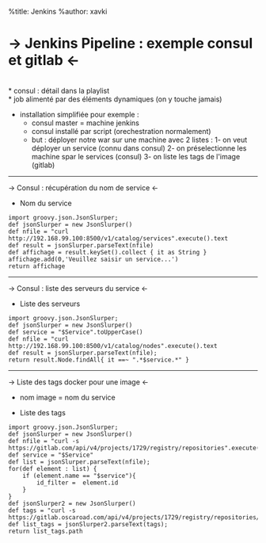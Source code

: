 %title: Jenkins
%author: xavki

-> Jenkins Pipeline : exemple consul et gitlab <-
========

<br>
* consul : détail dans la playlist

<br>
* job alimenté par des éléments dynamiques (on y touche jamais)

* installation simplifiée pour exemple :
	- consul master = machine jenkins
	- consul installé par script (orechestration normalement)
	- but : déployer notre war sur une machine avec 2 listes :
		1- on veut déployer un service (connu dans consul)
		2- on préselectionne les machine spar le services (consul)
		3- on liste les tags de l'image (gitlab)


------------------------------------------------------------------------------------------

-> Consul : récupération du nom de service <-




* Nom du service


```
import groovy.json.JsonSlurper;
def jsonSlurper = new JsonSlurper()
def nfile = "curl http://192.168.99.100:8500/v1/catalog/services".execute().text
def result = jsonSlurper.parseText(nfile)
def affichage = result.keySet().collect { it as String }
affichage.add(0,'Veuillez saisir un service...')
return affichage
```


-------------------------------------------------------------------------------------------


-> Consul : liste des serveurs du service <-



* Liste des serveurs


```
import groovy.json.JsonSlurper;
def jsonSlurper = new JsonSlurper()
def service = "$Service".toUpperCase()
def nfile = "curl http://192.168.99.100:8500/v1/catalog/nodes".execute().text
def result = jsonSlurper.parseText(nfile);
return result.Node.findAll{ it ==~ ".*$service.*" }
```



-------------------------------------------------------------------------------------------


-> Liste des tags docker pour une image <-


* nom image = nom du service

* Liste des tags


```
import groovy.json.JsonSlurper;
def jsonSlurper = new JsonSlurper()
def nfile = "curl -s https://gitlab.com/api/v4/projects/1729/registry/repositories".execute().text
def service = "$Service"
def list = jsonSlurper.parseText(nfile);
for(def element : list) {
    if (element.name == "$service"){
        id_filter =  element.id
    }
}
def jsonSlurper2 = new JsonSlurper()
def tags = "curl -s https://gitlab.oscaroad.com/api/v4/projects/1729/registry/repositories/$id_filter/tags".execute().text
def list_tags = jsonSlurper2.parseText(tags);
return list_tags.path
```


